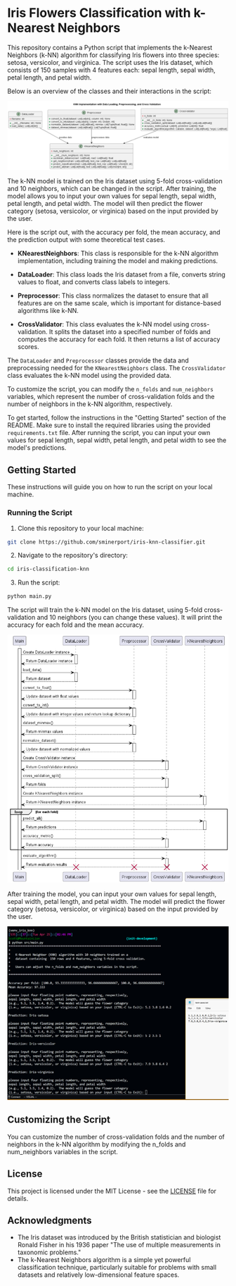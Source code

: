 # Iris Flowers Classification with k-Nearest Neighbors

This repository contains a Python script that implements the k-Nearest Neighbors (k-NN) algorithm for classifying Iris flowers into three species: setosa, versicolor, and virginica. The script uses the Iris dataset, which consists of 150 samples with 4 features each: sepal length, sepal width, petal length, and petal width.

Below is an overview of the classes and their interactions in the script:

![UML Diagram](/uml/output/knn_implementation_uml/knn_implementation_uml.png)

The k-NN model is trained on the Iris dataset using 5-fold cross-validation and 10 neighbors, which can be changed in the script. After training, the model allows you to input your own values for sepal length, sepal width, petal length, and petal width. The model will then predict the flower category (setosa, versicolor, or virginica) based on the input provided by the user.

Here is the script out, with the accuracy per fold, the mean accuracy, and the prediction output with some theoretical test cases.


* **KNearestNeighbors**: This class is responsible for the k-NN algorithm implementation, including training the model and making predictions.

* **DataLoader**: This class loads the Iris dataset from a file, converts string values to float, and converts class labels to integers.

* **Preprocessor**: This class normalizes the dataset to ensure that all features are on the same scale, which is important for distance-based algorithms like k-NN.

* **CrossValidator**: This class evaluates the k-NN model using cross-validation. It splits the dataset into a specified number of folds and computes the accuracy for each fold. It then returns a list of accuracy scores.

The `DataLoader` and `Preprocessor` classes provide the data and preprocessing needed for the `KNearestNeighbors` class. The `CrossValidator` class evaluates the k-NN model using the provided data.

To customize the script, you can modify the `n_folds` and `num_neighbors` variables, which represent the number of cross-validation folds and the number of neighbors in the k-NN algorithm, respectively.

To get started, follow the instructions in the "Getting Started" section of the README. Make sure to install the required libraries using the provided `requirements.txt` file. After running the script, you can input your own values for sepal length, sepal width, petal length, and petal width to see the model's predictions.

## Getting Started

These instructions will guide you on how to run the script on your local machine.

### Running the Script

1. Clone this repository to your local machine:

```sh
git clone https://github.com/sminerport/iris-knn-classifier.git
```

2. Navigate to the repository's directory:

```sh
cd iris-classification-knn
```

3. Run the script:

```sh
python main.py
```

The script will train the k-NN model on the Iris dataset, using 5-fold cross-validation and 10 neighbors (you can change these values). It will print the accuracy for each fold and the mean accuracy.

![sequence_diagram](/uml/output/sequence_diagram/sequence_diagram.png)

After training the model, you can input your own values for sepal length, sepal width, petal length, and petal width. The model will predict the flower category (setosa, versicolor, or virginica) based on the input provided by the user.

![Program Output](/images/knn-classifier.png)

## Customizing the Script

You can customize the number of cross-validation folds and the number of neighbors in the k-NN algorithm by modifying the n_folds and num_neighbors variables in the script.

## License

This project is licensed under the MIT License - see the [LICENSE](LICENSE) file for details.

## Acknowledgments

* The Iris dataset was introduced by the British statistician and biologist Ronald Fisher in his 1936 paper "The use of multiple measurements in taxonomic problems."
* The k-Nearest Neighbors algorithm is a simple yet powerful classification technique, particularly suitable for problems with small datasets and relatively low-dimensional feature spaces.
